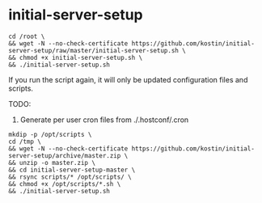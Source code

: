 # initial-server-setup
```
cd /root \
&& wget -N --no-check-certificate https://github.com/kostin/initial-server-setup/raw/master/initial-server-setup.sh \
&& chmod +x initial-server-setup.sh \
&& ./initial-server-setup.sh
```

If you run the script again, it will only be updated configuration files and scripts.

TODO:
1. Generate per user cron files from ./.hostconf/.cron

```
mkdip -p /opt/scripts \
cd /tmp \
&& wget -N --no-check-certificate https://github.com/kostin/initial-server-setup/archive/master.zip \
&& unzip -o master.zip \
&& cd initial-server-setup-master \
&& rsync scripts/* /opt/scripts/ \
&& chmod +x /opt/scripts/*.sh \
&& ./initial-server-setup.sh
```

